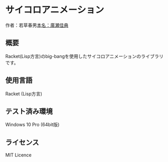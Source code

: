 # サイコロアニメーション

作者：若草春男[本名：廣瀬佳典](haruowakakusa@gmail.com)

## 概要

Racket(Lisp方言)のbig-bangを使用したサイコロアニメーションのライブラリです。

## 使用言語

Racket (Lisp方言)

## テスト済み環境

Windows 10 Pro (64bit版)

## ライセンス

MIT Licence
